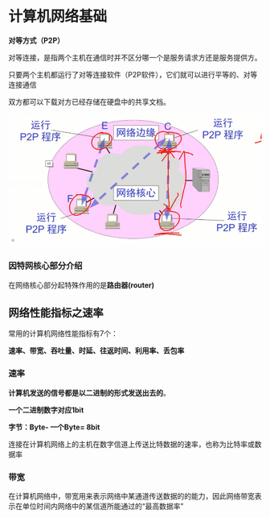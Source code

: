 # 计算机网络基础



**对等方式（P2P）**

对等连接，是指两个主机在通信时并不区分哪一个是服务请求方还是服务提供方。

只要两个主机都运行了对等连接软件（P2P软件），它们就可以进行平等的、对等连接通信

双方都可以下载对方已经存储在硬盘中的共享文档。

![image-20220709161252793](image/image-20220709161252793.png) 



### 因特网核心部分介绍

在网络核心部分起特殊作用的是**路由器(router)**





## 网络性能指标之速率

常用的计算机网络性能指标有7个：

**速率、带宽、吞吐量、时延、往返时间、利用率、丢包率**



### 速率

**计算机发送的信号都是以二进制的形式发送出去的**。

**一个二进制数字对应1bit**

**字节：Byte- 一个Byte= 8bit**

连接在计算机网络上的主机在数字信道上传送比特数据的速率，也称为比特率或数据率



### 带宽

在计算机网络中，带宽用来表示网络中某通道传送数据的的能力，因此网络带宽表示在单位时间内网络中的某信道所能通过的“最高数据率”























































































































































